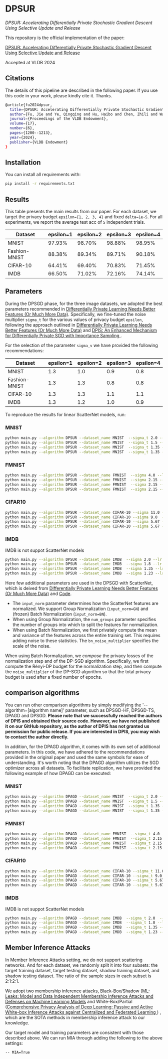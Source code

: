 # DPSUR

*DPSUR: Accelerating Differentially Private Stochastic Gradient Descent Using Selective Update and Release*</br>

This repository is the official implementation of the paper:

[DPSUR: Accelerating Differentially Private Stochastic Gradient Descent Using Selective Update and Release](https://dl.acm.org/doi/10.14778/3648160.3648164)

Accepted at VLDB 2024

## Citations
The details of this pipeline are described in the following paper. If you use this code in your work, please kindly cite it. Thanks.
```bash
@article{fu2024dpsur,
  title={DPSUR: Accelerating Differentially Private Stochastic Gradient Descent Using Selective Update and Release},
  author={Fu, Jie and Ye, Qingqing and Hu, Haibo and Chen, Zhili and Wang, Lulu and Wang, Kuncan and Ran, Xun},
  journal={Proceedings of the VLDB Endowment},
  volume={17},
  number={6},
  pages={1200--1213},
  year={2024},
  publisher={VLDB Endowment}
}
```

## Installation

You can install all requirements with:
```bash
pip install -r requirements.txt
```




## Results

This table presents the main results from our paper. For each dataset, we target the privacy budget `epsilon={1, 2, 3, 4}` and fixed `delta=1e-5`.
For all experiments, we report the average test acc of `5` independent trials.


| Dataset       | epsilon=1 | epsilon=2 | epsilon=3 | epsilon=4 |
|---------------|-----------|-----------|-----------|-----------|
| MNIST         | 97.93%    | 98.70%    | 98.88%    | 98.95% 
| Fashion-MNIST | 88.38%    | 89.34%    | 89.71%    | 90.18%     
| CIFAR-10      | 64.41%    | 69.40%    | 70.83%    | 71.45% 
| IMDB          | 66.50%    | 71.02%    | 72.16%    | 74.14% 

## Parameters
During the DPSGD phase, for the three image datasets, we adopted the best parameters recommended 
in [Differentially Private Learning Needs Better Features (Or Much More Data)](http://arxiv.org/abs/2011.11660).
Specifically, we fine-tuned the noise multiplier 
`sigma_t` for the various values of privacy budget `epsilon`, 
following the approach outlined in [Differentially Private Learning Needs Better Features (Or Much More Data)](http://arxiv.org/abs/2011.11660) and [DPIS: An Enhanced Mechanism for Differentially Private SGD with Importance Sampling
](https://arxiv.org/abs/2210.09634).

For the selection of the parameter `sigma_v` we have provided the following recommendations:

| Dataset       | epsilon=1 | epsilon=2 | epsilon=3 | epsilon=4 |
|---------------|-----------|-----------|-----------|-----------|
| MNIST         | 1.3       | 1.0       | 0.9       | 0.8
| Fashion-MNIST | 1.3    | 1.3       | 0.8       | 0.8    
| CIFAR-10      | 1.3   | 1.3       | 1.1       | 1.1
| IMDB          | 1.3    | 1.2       | 1.0       | 0.9

To reproduce the results for linear ScatterNet models, run:
### MNIST

```bash
python main.py --algorithm DPSUR --dataset_name MNIST  --sigma_t 2.0 --lr 2.0 --batch_size 1024  --C_v=0.001 --sigma_v=1.3 --bs_valid=256 --beta=-1 --input_norm=BN --bn_noise_multiplier=8 --use_scattering --eps=1.0
python main.py --algorithm DPSUR --dataset_name MNIST  --sigma_t 1.5 --lr 2.0 --batch_size 1024  --C_v=0.001 --sigma_v=1.0 --bs_valid=256 --beta=-1 --input_norm=BN --bn_noise_multiplier=8 --use_scattering --eps=2.0
python main.py --algorithm DPSUR --dataset_name MNIST  --sigma_t 1.35 --lr 2.0 --batch_size 1024 --C_v=0.001 --sigma_v=0.9 --bs_valid=256 --beta=-1 --input_norm=BN --bn_noise_multiplier=8 --use_scattering --eps=3.0
python main.py --algorithm DPSUR --dataset_name MNIST  --sigma_t 1.35 --lr 2.0 --batch_size 1024 --C_v=0.001 --sigma_v=0.8 --bs_valid=256 --beta=-1 --input_norm=BN --bn_noise_multiplier=8 --use_scattering --eps=4.0
```

### FMNIST

```bash
python main.py --algorithm DPSUR --dataset_name FMNIST  --sigma 4.0 --lr 4.0  --batch_size 2048 --C_v=0.001 --sigma_v=1.3 --bs_valid=256 --beta=-1 --input_norm=GroupNorm --num_groups=27 --use_scattering --eps=1.0
python main.py --algorithm DPSUR --dataset_name FMNIST  --sigma 2.15 --lr 4.0 --batch_size 2048 --C_v=0.001 --sigma_v=1.3 --bs_valid=256 --beta=-1 --input_norm=GroupNorm --num_groups=27 --use_scattering --eps=2.0
python main.py --algorithm DPSUR --dataset_name FMNIST  --sigma 2.15 --lr 4.0 --batch_size 2048 --C_v=0.001 --sigma_v=0.8 --bs_valid=256 --beta=-1 --input_norm=GroupNorm --num_groups=27 --use_scattering --eps=3.0
python main.py --algorithm DPSUR --dataset_name FMNIST  --sigma 2.15 --lr 4.0 --batch_size 2048 --C_v=0.001 --sigma_v=0.8 --bs_valid=256 --beta=-1 --input_norm=GroupNorm --num_groups=27 --use_scattering --eps=4.0
```

### CIFAR10

```bash
python main.py --algorithm DPSUR --dataset_name CIFAR-10 --sigma 11.0 --lr 4.0 --batch_size 8192 --C_v=0.001 --sigma_v=1.3 --bs_valid=256 --beta=-1 --input_norm=BN --bn_noise_multiplier=8 --use_scattering --eps=1.0
python main.py --algorithm DPSUR --dataset_name CIFAR-10 --sigma 9.0  --lr 4.0 --batch_size 8192 --C_v=0.001 --sigma_v=1.3 --bs_valid=256 --beta=-1 --input_norm=BN --bn_noise_multiplier=8 --use_scattering --eps=2.0
python main.py --algorithm DPSUR --dataset_name CIFAR-10 --sigma 5.67 --lr 4.0 --batch_size 8192 --C_v=0.001 --sigma_v=1.1 --bs_valid=256 --beta=-1 --input_norm=BN --bn_noise_multiplier=8 --use_scattering --eps=3.0
python main.py --algorithm DPSUR --dataset_name CIFAR-10 --sigma 5.67 --lr 4.0 --batch_size 8192 --C_v=0.001 --sigma_v=1.1 --bs_valid=256 --beta=-1 --input_norm=BN --bn_noise_multiplier=8 --use_scattering --eps=4.0
```

### IMDB
IMDB is not suppot ScatterNet models
```bash
python main.py --algorithm DPSUR --dataset_name IMDB  --sigma 2.0 --lr 0.02  --batch_size 1024 --C_v=0.001 --sigma_v=1.3 --bs_valid=256 --beta=-1 --eps=1.0
python main.py --algorithm DPSUR --dataset_name IMDB  --sigma 1.8 --lr 0.02  --batch_size 1024 --C_v=0.001 --sigma_v=1.2 --bs_valid=256 --beta=-1 --eps=2.0
python main.py --algorithm DPSUR --dataset_name IMDB  --sigma 1.35 --lr 0.02 --batch_size 1024 --C_v=0.001 --sigma_v=1.0 --bs_valid=256 --beta=-1 --eps=3.0
python main.py --algorithm DPSUR --dataset_name IMDB  --sigma 1.23 --lr 0.02 --batch_size 1024 --C_v=0.001 --sigma_v=0.9 --bs_valid=256 --beta=-1 --eps=4.0
```


Here few additional parameters are used in the DPSGD with ScatterNet, which is deived from [Differentially Private Learning Needs Better Features (Or Much More Data)](http://arxiv.org/abs/2011.11660) and 
[Code](https://github.com/ftramer/Handcrafted-DP). 
* The `input_norm` parameter determines how the ScatterNet features are normalized. 
We support Group Normalization (`input_norm=GN`) 
and (frozen) Batch Normalization (`input_norm=BN`).
* When using Group Normalization, the `num_groups` parameter specifies the number
of groups into which to split the features for normalization.
* When using Batch Normalization, we first privately compute the mean and variance
of the features across the entire training set. This requires adding noise to 
these statistics. The `bn_noise_multiplier` specifies the scale of the noise. 

When using Batch Normalization, we *compose* the privacy losses of the 
normalization step and of the DP-SGD algorithm.
Specifically, we first compute the Rényi-DP budget for the normalization step, 
and then compute the `noise_multiplier` of the DP-SGD algorithm so that the total
privacy budget is used after a fixed number of epochs.


## comparison algorithms
You can run other comparison algorithms by simply modifying the '--algorithm=[algorithm name]' parameter, such as DPSGD-HF, DPSGD-TS, DPAGD and DPSGD.
<span style="font-weight:bold">Please note that we successfully reached the authors of DPIS and obtained their source code. However, we have not published it on our GitHub repository, 
as the author of DPIS has not granted us permission for public release. If you are interested in DPIS, you may wish to contact the author directly. <span>

In addition, for the DPAGD algorithm, it comes with its own set of additional parameters. 
In this code, we have adhered to the recommendations provided in the original paper and used the same symbols for ease of understanding. 
It's worth noting that the DPAGD algorithm utilizes the SGD optimizer across all datasets. 
To facilitate replication, we have provided the following example of how DPAGD can be executed:

### MNIST

```bash
python main.py --algorithm DPAGD --dataset_name MNIST  --sigma_t 2.0 --lr 2.0 --batch_size 1024 --C_v=3.0 --sigma_v=1.5  --eps=1.0
python main.py --algorithm DPAGD --dataset_name MNIST  --sigma_t 1.5 --lr 2.0 --batch_size 1024 --C_v=3.0 --sigma_v=1.5 --eps=2.0
python main.py --algorithm DPAGD --dataset_name MNIST  --sigma_t 1.35 --lr 2.0 --batch_size 1024 --C_v=3.0 --sigma_v=1.5  --eps=3.0
python main.py --algorithm DPAGD --dataset_name MNIST  --sigma_t 1.35 --lr 2.0 --batch_size 1024 --C_v=3.0 --sigma_v=1.5 --eps=4.0
```

### FMNIST

```bash
python main.py --algorithm DPAGD --dataset_name FMNIST  --sigma_t 4.0 --lr 4.0  --batch_size 2048 --C_v=3.0 --sigma_v=2.0   --eps=1.0
python main.py --algorithm DPAGD --dataset_name FMNIST  --sigma_t 2.15 --lr 4.0 --batch_size 2048 --C_v=3.0 --sigma_v=2.0  --eps=2.0
python main.py --algorithm DPAGD --dataset_name FMNIST  --sigma_t 2.15 --lr 4.0 --batch_size 2048 --C_v=3.0 --sigma_v=2.0   --eps=3.0
python main.py --algorithm DPAGD --dataset_name FMNIST  --sigma_t 2.15 --lr 4.0 --batch_size 2048 --C_v=3.0 --sigma_v=2.0  --eps=4.0
```

### CIFAR10

```bash
python main.py --algorithm DPAGD --dataset_name CIFAR-10 --sigma_t 11.0 --lr 4.0 --batch_size 8192 --C_v=3.0 --sigma_v=15.0 --eps=1.0
python main.py --algorithm DPAGD --dataset_name CIFAR-10 --sigma_t 9.0  --lr 4.0 --batch_size 8192 --C_v=3.0 --sigma_v=15.0 --eps=2.0
python main.py --algorithm DPAGD --dataset_name CIFAR-10 --sigma_t 5.67 --lr 4.0 --batch_size 8192 --C_v=3.0 --sigma_v=15.0  --eps=3.0
python main.py --algorithm DPAGD --dataset_name CIFAR-10 --sigma_t 5.67 --lr 4.0 --batch_size 8192 --C_v=3.0 --sigma_v=15.0  --eps=4.0
```

### IMDB
IMDB is not suppot ScatterNet models
```bash
python main.py --algorithm DPAGD --dataset_name IMDB  --sigma_t 2.0  --lr 4.0  --batch_size 1024 --C_v=3.0 --sigma_v=5.0  --eps=1.0
python main.py --algorithm DPAGD --dataset_name IMDB  --sigma_t 1.8 --lr 4.0  --batch_size 1024 --C_v=3.0 --sigma_v=5.0  --eps=2.0
python main.py --algorithm DPAGD --dataset_name IMDB  --sigma_t 1.35 --lr 4.0 --batch_size 1024 --C_v=3.0 --sigma_v=5.0  --eps=3.0
python main.py --algorithm DPAGD --dataset_name IMDB  --sigma_t 1.23 --lr 4.0 --batch_size 1024 --C_v=3.0 --sigma_v=5.0  --eps=4.0
```


## Member Inference Attacks
In Member Inference Attacks setting, we do not support scattering networks.
And for each dataset, we randomly split it into four subsets: the target training dataset, target testing dataset, shadow training dataset, and shadow testing dataset. 
The ratio of the sample sizes in each subset is 2:1:2:1. 

We adopt two membership inference attacks, Black-Box/Shadow ([ML-Leaks: Model and Data Independent
Membership Inference Attacks and Defenses on Machine Learning Models](https://arxiv.org/abs/1806.01246) 
and White-Box/Partial ([Comprehensive Privacy Analysis of Deep Learning: Passive and Active White-box Inference Attacks against Centralized and Federated Learning
](https://arxiv.org/abs/1812.00910)) , which are the SOTA methods in membership inference attack to our knowledge.

Our target model and training parameters are consistent with those described above.
We can run MIA through adding the following to the above settings:
```bash
-- MIA=True


